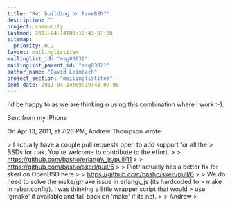 ```yaml
---
title: "Re: building on FreeBSD?"
description: ""
project: community
lastmod: 2011-04-14T09:19:43-07:00
sitemap:
  priority: 0.2
layout: mailinglistitem
mailinglist_id: "msg03032"
mailinglist_parent_id: "msg03021"
author_name: "David Leimbach"
project_section: "mailinglistitem"
sent_date: 2011-04-14T09:19:43-07:00
---
```



I'd be happy to as we are thinking o using this combination where I work :-).

Sent from my iPhone

On Apr 13, 2011, at 7:26 PM, Andrew Thompson  wrote:

&gt; I actually have a couple pull requests open to add support for all the
&gt; BSDs for riak. You're welcome to contribute to the effort.
&gt; 
&gt; https://github.com/basho/erlang\\_js/pull/11
&gt; 
&gt; https://github.com/basho/skerl/pull/5
&gt; 
&gt; Piotr actually has a better fix for skerl on OpenBSD here
&gt; 
&gt; https://github.com/basho/skerl/pull/6
&gt; 
&gt; We do need to solve the make/gmake issue in erlang\\_js (its hardcoded to
&gt; make in rebar.config). I was thinking a little wrapper script that would
&gt; use 'gmake' if available and fall back on 'make' if its not.
&gt; 
&gt; Andrew
&gt; 

